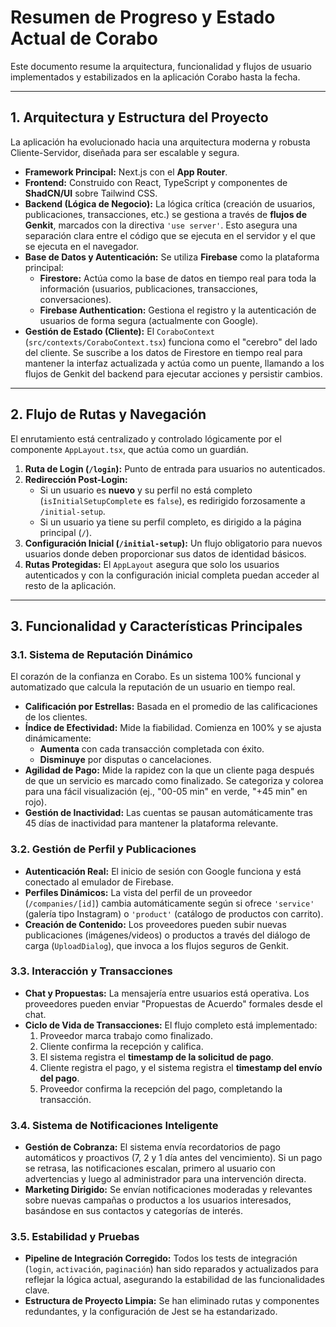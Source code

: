 # Resumen de Progreso y Estado Actual de Corabo

Este documento resume la arquitectura, funcionalidad y flujos de usuario implementados y estabilizados en la aplicación Corabo hasta la fecha.

---

## 1. Arquitectura y Estructura del Proyecto

La aplicación ha evolucionado hacia una arquitectura moderna y robusta Cliente-Servidor, diseñada para ser escalable y segura.

-   **Framework Principal:** Next.js con el **App Router**.
-   **Frontend:** Construido con React, TypeScript y componentes de **ShadCN/UI** sobre Tailwind CSS.
-   **Backend (Lógica de Negocio):** La lógica crítica (creación de usuarios, publicaciones, transacciones, etc.) se gestiona a través de **flujos de Genkit**, marcados con la directiva `'use server'`. Esto asegura una separación clara entre el código que se ejecuta en el servidor y el que se ejecuta en el navegador.
-   **Base de Datos y Autenticación:** Se utiliza **Firebase** como la plataforma principal:
    -   **Firestore:** Actúa como la base de datos en tiempo real para toda la información (usuarios, publicaciones, transacciones, conversaciones).
    -   **Firebase Authentication:** Gestiona el registro y la autenticación de usuarios de forma segura (actualmente con Google).
-   **Gestión de Estado (Cliente):** El `CoraboContext` (`src/contexts/CoraboContext.tsx`) funciona como el "cerebro" del lado del cliente. Se suscribe a los datos de Firestore en tiempo real para mantener la interfaz actualizada y actúa como un puente, llamando a los flujos de Genkit del backend para ejecutar acciones y persistir cambios.

---

## 2. Flujo de Rutas y Navegación

El enrutamiento está centralizado y controlado lógicamente por el componente `AppLayout.tsx`, que actúa como un guardián.

1.  **Ruta de Login (`/login`):** Punto de entrada para usuarios no autenticados.
2.  **Redirección Post-Login:**
    -   Si un usuario es **nuevo** y su perfil no está completo (`isInitialSetupComplete` es `false`), es redirigido forzosamente a `/initial-setup`.
    -   Si un usuario ya tiene su perfil completo, es dirigido a la página principal (`/`).
3.  **Configuración Inicial (`/initial-setup`):** Un flujo obligatorio para nuevos usuarios donde deben proporcionar sus datos de identidad básicos.
4.  **Rutas Protegidas:** El `AppLayout` asegura que solo los usuarios autenticados y con la configuración inicial completa puedan acceder al resto de la aplicación.

---

## 3. Funcionalidad y Características Principales

### 3.1. Sistema de Reputación Dinámico
El corazón de la confianza en Corabo. Es un sistema 100% funcional y automatizado que calcula la reputación de un usuario en tiempo real.
-   **Calificación por Estrellas:** Basada en el promedio de las calificaciones de los clientes.
-   **Índice de Efectividad:** Mide la fiabilidad. Comienza en 100% y se ajusta dinámicamente:
    -   **Aumenta** con cada transacción completada con éxito.
    -   **Disminuye** por disputas o cancelaciones.
-   **Agilidad de Pago:** Mide la rapidez con la que un cliente paga después de que un servicio es marcado como finalizado. Se categoriza y colorea para una fácil visualización (ej., "00-05 min" en verde, "+45 min" en rojo).
-   **Gestión de Inactividad:** Las cuentas se pausan automáticamente tras 45 días de inactividad para mantener la plataforma relevante.

### 3.2. Gestión de Perfil y Publicaciones
-   **Autenticación Real:** El inicio de sesión con Google funciona y está conectado al emulador de Firebase.
-   **Perfiles Dinámicos:** La vista del perfil de un proveedor (`/companies/[id]`) cambia automáticamente según si ofrece `'service'` (galería tipo Instagram) o `'product'` (catálogo de productos con carrito).
-   **Creación de Contenido:** Los proveedores pueden subir nuevas publicaciones (imágenes/videos) o productos a través del diálogo de carga (`UploadDialog`), que invoca a los flujos seguros de Genkit.

### 3.3. Interacción y Transacciones
-   **Chat y Propuestas:** La mensajería entre usuarios está operativa. Los proveedores pueden enviar "Propuestas de Acuerdo" formales desde el chat.
-   **Ciclo de Vida de Transacciones:** El flujo completo está implementado:
    1.  Proveedor marca trabajo como finalizado.
    2.  Cliente confirma la recepción y califica.
    3.  El sistema registra el **timestamp de la solicitud de pago**.
    4.  Cliente registra el pago, y el sistema registra el **timestamp del envío del pago**.
    5.  Proveedor confirma la recepción del pago, completando la transacción.

### 3.4. Sistema de Notificaciones Inteligente
-   **Gestión de Cobranza:** El sistema envía recordatorios de pago automáticos y proactivos (7, 2 y 1 día antes del vencimiento). Si un pago se retrasa, las notificaciones escalan, primero al usuario con advertencias y luego al administrador para una intervención directa.
-   **Marketing Dirigido:** Se envían notificaciones moderadas y relevantes sobre nuevas campañas o productos a los usuarios interesados, basándose en sus contactos y categorías de interés.

### 3.5. Estabilidad y Pruebas
-   **Pipeline de Integración Corregido:** Todos los tests de integración (`login`, `activación`, `paginación`) han sido reparados y actualizados para reflejar la lógica actual, asegurando la estabilidad de las funcionalidades clave.
-   **Estructura de Proyecto Limpia:** Se han eliminado rutas y componentes redundantes, y la configuración de Jest se ha estandarizado.
